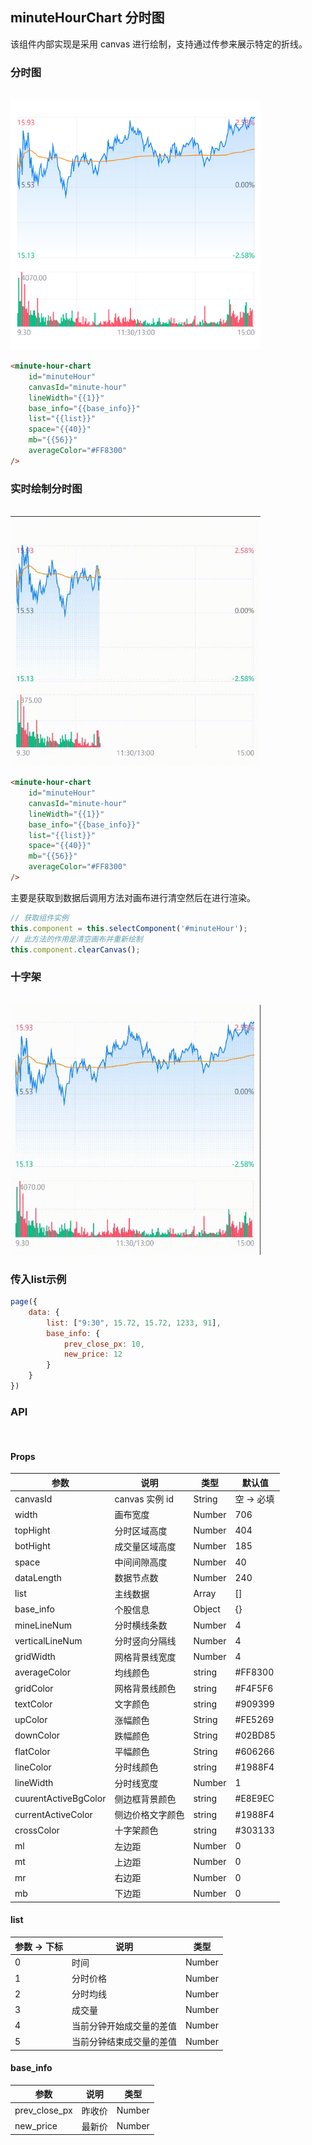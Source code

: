 ## minuteHourChart 分时图

该组件内部实现是采用 canvas 进行绘制，支持通过传参来展示特定的折线。

### 分时图
<br />
<div>
  <img src="../../assets/01_minute.png" alt="your-image" width="400" height="400">
</div>

```html
<minute-hour-chart 
    id="minuteHour" 
    canvasId="minute-hour" 
    lineWidth="{{1}}" 
    base_info="{{base_info}}"
    list="{{list}}" 
    space="{{40}}" 
    mb="{{56}}" 
    averageColor="#FF8300" 
/>
```

### 实时绘制分时图

<br />
<div>
  <img src="../../assets/02_minute.gif" alt="your-image" width="400" height="400">
</div>

```html
<minute-hour-chart 
    id="minuteHour" 
    canvasId="minute-hour" 
    lineWidth="{{1}}" 
    base_info="{{base_info}}"
    list="{{list}}" 
    space="{{40}}" 
    mb="{{56}}" 
    averageColor="#FF8300" 
/>
```
主要是获取到数据后调用方法对画布进行清空然后在进行渲染。
```js
// 获取组件实例
this.component = this.selectComponent('#minuteHour');
// 此方法的作用是清空画布并重新绘制
this.component.clearCanvas();
```

### 十字架
<br />
<div>
  <img src="../../assets/03_minute.gif" alt="your-image" width="400" height="400">
</div>

### 传入list示例

```js
page({
    data: {
        list: ["9:30", 15.72, 15.72, 1233, 91],
        base_info: {
            prev_close_px: 10,
            new_price: 12
        }
    }
})
```

### API

<br />

#### Props
| 参数         | 说明                        | 类型    | 默认值     |
| ------------ | -------------------------- | ------- | ---------- |
| canvasId     | canvas 实例 id             | String  | 空 -> 必填 |
| width        | 画布宽度                   | Number  | 706        |
| topHight       | 分时区域高度                   | Number  | 404        |
| botHight       | 成交量区域高度                   |    Number  | 185        |
| space       | 中间间隙高度                   | Number  | 40        |
| dataLength   | 数据节点数                 | Number  | 240         |
| list         | 主线数据                   | Array   | []         |
| base_info         | 个股信息                   | Object   | {}         |
| mineLineNum         | 分时横线条数                   | Number   | 4         |
| verticalLineNum         | 分时竖向分隔线                   | Number   | 4         |
| gridWidth         | 网格背景线宽度                   | Number   | 4         |
| averageColor         | 均线颜色                   | string   | #FF8300         |
| gridColor         | 网格背景线颜色                   | string   |   #F4F5F6      |
| textColor         | 文字颜色                   | string   | #909399         |
| upColor         | 涨幅颜色                   | String   | #FE5269         |
| downColor         | 跌幅颜色                   | String   | #02BD85        |
| flatColor         | 平幅颜色                  | String   | #606266         |
| lineColor         | 分时线颜色                   | string   | #1988F4         |
| lineWidth         | 分时线宽度                   | Number   | 1         |
| cuurentActiveBgColor         | 侧边框背景颜色                   | string   | #E8E9EC         |
| currentActiveColor         | 侧边价格文字颜色                   | string   | #1988F4         |
| crossColor         | 十字架颜色                   | string   | #303133         |
| ml           | 左边距                     | Number  | 0          |
| mt           | 上边距                     | Number  | 0          |
| mr           | 右边距                     | Number  | 0          |
| mb           | 下边距                     | Number  | 0          |

#### list

| 参数 -> 下标        | 说明     | 类型   |
| ----------- | -------- | ------ |
| 0 | 时间 | Number |
| 1 | 分时价格 | Number |
| 2 | 分时均线 | Number |
| 3 | 成交量 | Number |
| 4 | 当前分钟开始成交量的差值 | Number |
| 5 | 当前分钟结束成交量的差值 | Number |

#### base_info
| 参数       | 说明     | 类型   |
| ----------- | -------- | ------ |
| prev_close_px | 昨收价 | Number |
| new_price | 最新价 | Number |